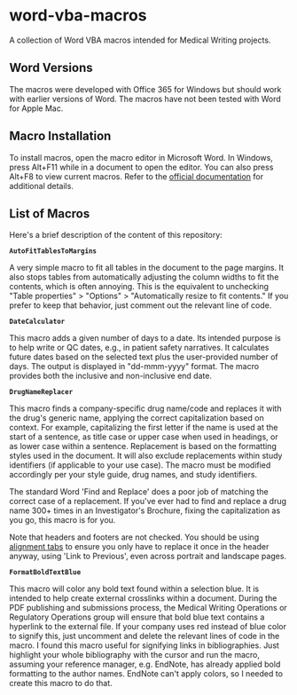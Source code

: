 # word-vba-macros
A collection of Word VBA macros intended for Medical Writing projects.

## Word Versions
The macros were developed with Office 365 for Windows but should work with earlier versions of Word. The macros have not been tested with Word for Apple Mac.

## Macro Installation
To install macros, open the macro editor in Microsoft Word. In Windows, press Alt+F11 while in a document to open the editor. You can also press Alt+F8 to view current macros. Refer to the [official documentation](https://support.microsoft.com/en-us/office/create-or-run-a-macro-c6b99036-905c-49a6-818a-dfb98b7c3c9c) for additional details.

## List of Macros
Here's a brief description of the content of this repository:

**`AutoFitTablesToMargins`**

A very simple macro to fit all tables in the document to the page margins. It also stops tables from automatically adjusting the column widths to fit the contents, which is often annoying. This is the equivalent to unchecking "Table properties" > "Options" > "Automatically resize to fit contents." If you prefer to keep that behavior, just comment out the relevant line of code.

**`DateCalculator`**

This macro adds a given number of days to a date. Its intended purpose is to help write or QC dates, e.g., in patient safety narratives. It calculates future dates based on the selected text plus the user-provided number of days. The output is displayed in "dd-mmm-yyyy" format. The macro provides both the inclusive and non-inclusive end date.

**`DrugNameReplacer`**

This macro finds a company-specific drug name/code and replaces it with the drug's generic name, applying the correct capitalization based on context. For example, capitalizing the first letter if the name is used at the start of a sentence, as title case or upper case when used in headings, or as lower case within a sentence. Replacement is based on the formatting styles used in the document. It will also exclude replacements within study identifiers (if applicable to your use case). The macro must be modified accordingly per your style guide, drug names, and study identifiers.

The standard Word 'Find and Replace' does a poor job of matching the correct case of a replacement. If you've ever had to find and replace a drug name 300+ times in an Investigator's Brochure, fixing the capitalization as you go, this macro is for you.
  
Note that headers and footers are not checked. You should be using [alignment tabs](https://cybertext.wordpress.com/2014/07/25/word-auto-aligning-headerfooter-info-in-portrait-and-landscape-pages) to ensure you only have to replace it once in the header anyway, using 'Link to Previous', even across portrait and landscape pages.

**`FormatBoldTextBlue`**

This macro will color any bold text found within a selection blue. It is intended to help create external crosslinks within a document. During the PDF publishing and submissions process, the Medical Writing Operations or Regulatory Operations group will ensure that bold blue text contains a hyperlink to the external file. If your company uses red instead of blue color to signify this, just uncomment and delete the relevant lines of code in the macro. I found this macro useful for signifying links in bibliographies. Just highlight your whole bibliography with the cursor and run the macro, assuming your reference manager, e.g. EndNote, has already applied bold formatting to the author names. EndNote can't apply colors, so I needed to create this macro to do that.

